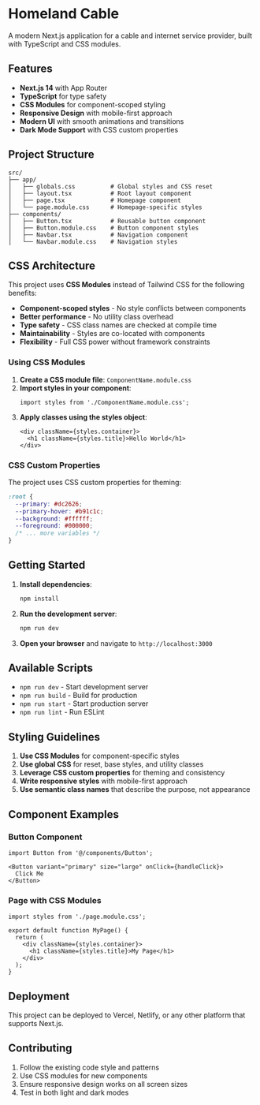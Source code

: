 # Homeland Cable

A modern Next.js application for a cable and internet service provider, built with TypeScript and CSS modules.

## Features

- **Next.js 14** with App Router
- **TypeScript** for type safety
- **CSS Modules** for component-scoped styling
- **Responsive Design** with mobile-first approach
- **Modern UI** with smooth animations and transitions
- **Dark Mode Support** with CSS custom properties

## Project Structure

```
src/
├── app/
│   ├── globals.css          # Global styles and CSS reset
│   ├── layout.tsx           # Root layout component
│   ├── page.tsx             # Homepage component
│   └── page.module.css      # Homepage-specific styles
├── components/
│   ├── Button.tsx           # Reusable button component
│   ├── Button.module.css    # Button component styles
│   ├── Navbar.tsx           # Navigation component
│   └── Navbar.module.css    # Navigation styles
```

## CSS Architecture

This project uses **CSS Modules** instead of Tailwind CSS for the following benefits:

- **Component-scoped styles** - No style conflicts between components
- **Better performance** - No utility class overhead
- **Type safety** - CSS class names are checked at compile time
- **Maintainability** - Styles are co-located with components
- **Flexibility** - Full CSS power without framework constraints

### Using CSS Modules

1. **Create a CSS module file**: `ComponentName.module.css`
2. **Import styles in your component**:
   ```tsx
   import styles from './ComponentName.module.css';
   ```
3. **Apply classes using the styles object**:
   ```tsx
   <div className={styles.container}>
     <h1 className={styles.title}>Hello World</h1>
   </div>
   ```

### CSS Custom Properties

The project uses CSS custom properties for theming:

```css
:root {
  --primary: #dc2626;
  --primary-hover: #b91c1c;
  --background: #ffffff;
  --foreground: #000000;
  /* ... more variables */
}
```

## Getting Started

1. **Install dependencies**:
   ```bash
   npm install
   ```

2. **Run the development server**:
   ```bash
   npm run dev
   ```

3. **Open your browser** and navigate to `http://localhost:3000`

## Available Scripts

- `npm run dev` - Start development server
- `npm run build` - Build for production
- `npm run start` - Start production server
- `npm run lint` - Run ESLint

## Styling Guidelines

1. **Use CSS Modules** for component-specific styles
2. **Use global CSS** for reset, base styles, and utility classes
3. **Leverage CSS custom properties** for theming and consistency
4. **Write responsive styles** with mobile-first approach
5. **Use semantic class names** that describe the purpose, not appearance

## Component Examples

### Button Component
```tsx
import Button from '@/components/Button';

<Button variant="primary" size="large" onClick={handleClick}>
  Click Me
</Button>
```

### Page with CSS Modules
```tsx
import styles from './page.module.css';

export default function MyPage() {
  return (
    <div className={styles.container}>
      <h1 className={styles.title}>My Page</h1>
    </div>
  );
}
```

## Deployment

This project can be deployed to Vercel, Netlify, or any other platform that supports Next.js.

## Contributing

1. Follow the existing code style and patterns
2. Use CSS modules for new components
3. Ensure responsive design works on all screen sizes
4. Test in both light and dark modes
